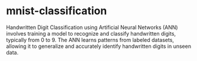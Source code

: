 # mnist-classification
Handwritten Digit Classification using Artificial Neural Networks (ANN) involves training a model to recognize and classify handwritten digits, typically from 0 to 9. The ANN learns patterns from labeled datasets, allowing it to generalize and accurately identify handwritten digits in unseen data.
